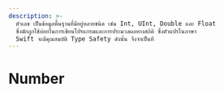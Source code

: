 ```yaml
---
description: >-
  ตัวเลข เป็นข้อมูลพื้นฐานที่มีอยู่หลายชนิด เช่น Int, UInt, Double และ Float
  ซึ่งมักถูกใช้บ่อยในการเขียนโปรแกรมและการประมวลผลทางสถิติ ซึ่งตัวแปรในภาษา
  Swift จะมีคุณสมบัติ Type Safety ดังนั้น จึงจำเป็นที
---
```


# Number

